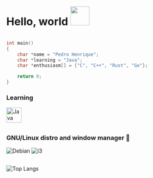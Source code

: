 # Hello, world <img src="https://media.giphy.com/media/VgCDAzcKvsR6OM0uWg/giphy.gif" width="50"> 

```c

int main()
{
    char *name = "Pedro Henrique";
    char *learning = "Java";
    char *enthusiasm[] = {"C", "C++", "Rust", "Go"};

    return 0;
}

```


### Learning

<img src="https://raw.githubusercontent.com/jmnote/z-icons/master/svg/java.svg" alt="Java logo" width="40" height="40"/>

##

### GNU/Linux distro and window manager 🐧

![Debian](https://img.shields.io/badge/Debian-A81D33?style=for-the-badge&logo=debian&logoColor=white)
![i3](https://img.shields.io/badge/i3-2E9AFE?style=for-the-badge&logo=i3&logoColor=white)

##

![Top Langs](https://github-readme-stats.vercel.app/api/top-langs/?username=pecodigos&layout=compact&count_private=true&show_icons=true&theme=dark)

